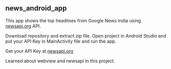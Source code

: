 
## news_android_app  

This app shows the top headlines from Google News India using [newsapi.org](https://newsapi.org/s/google-news-api) API.

Download repository and extract zip file. 
Open project in Android Studio and put your API Key in MainActivity file and run the app.

Get your API Key at [newsapi.org](https://newsapi.org/s/google-news-api)

Learned about webview and newsapi in this project.

